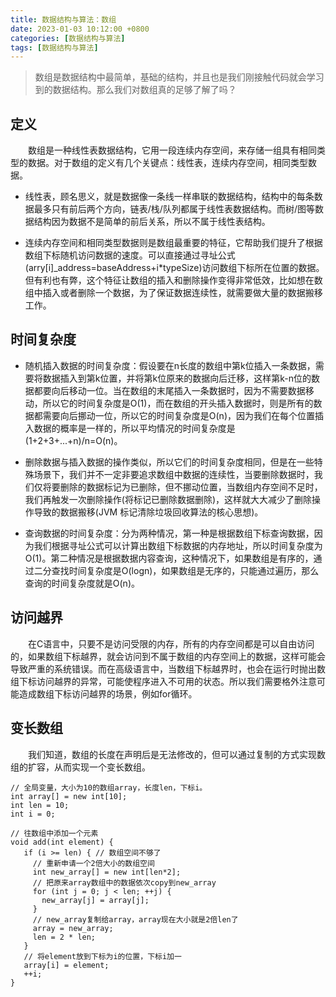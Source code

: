 ```yaml
---
title: 数据结构与算法：数组
date: 2023-01-03 10:12:00 +0800
categories: [数据结构与算法]
tags: [数据结构与算法]
---
```


> 数组是数据结构中最简单，基础的结构，并且也是我们刚接触代码就会学习到的数据结构。那么我们对数组真的足够了解了吗？

## 定义

　　数组是一种线性表数据结构，它用一段连续内存空间，来存储一组具有相同类型的数据。对于数组的定义有几个关键点：线性表，连续内存空间，相同类型数据。
- 线性表，顾名思义，就是数据像一条线一样串联的数据结构，结构中的每条数据最多只有前后两个方向，链表/栈/队列都属于线性表数据结构。而树/图等数据结构因为数据不是简单的前后关系，所以不属于线性表结构。

- 连续内存空间和相同类型数据则是数组最重要的特征，它帮助我们提升了根据数组下标随机访问数据的速度。可以直接通过寻址公式(arry[i]_address=baseAddress+i*typeSize)访问数组下标所在位置的数据。但有利也有弊，这个特征让数组的插入和删除操作变得非常低效，比如想在数组中插入或者删除一个数据，为了保证数据连续性，就需要做大量的数据搬移工作。

## 时间复杂度

- 随机插入数据的时间复杂度：假设要在n长度的数组中第k位插入一条数据，需要将数据插入到第k位置，并将第k位原来的数据向后迁移，这样第k-n位的数据都要向后移动一位。当在数组的末尾插入一条数据时，因为不需要数据移动，所以它的时间复杂度是O(1)，而在数组的开头插入数据时，则是所有的数据都需要向后挪动一位，所以它的时间复杂度是O(n)，因为我们在每个位置插入数据的概率是一样的，所以平均情况的时间复杂度是(1+2+3+...+n)/n=O(n)。

- 删除数据与插入数据的操作类似，所以它们的时间复杂度相同，但是在一些特殊场景下，我们并不一定非要追求数组中数据的连续性，当要删除数据时，我们仅将要删除的数据标记为已删除，但不挪动位置，当数组内存空间不足时，我们再触发一次删除操作(将标记已删除数据删除)，这样就大大减少了删除操作导致的数据搬移(JVM 标记清除垃圾回收算法的核心思想)。

- 查询数据的时间复杂度：分为两种情况，第一种是根据数组下标查询数据，因为我们根据寻址公式可以计算出数组下标数据的内存地址，所以时间复杂度为O(1)。第二种情况是根据数据内容查询，这种情况下，如果数组是有序的，通过二分查找时间复杂度是O(logn)，如果数组是无序的，只能通过遍历，那么查询的时间复杂度就是O(n)。

## 访问越界 
　　在C语言中，只要不是访问受限的内存，所有的内存空间都是可以自由访问的，如果数组下标越界，就会访问到不属于数组的内存空间上的数据，这样可能会导致严重的系统错误。而在高级语言中，当数组下标越界时，也会在运行时抛出数组下标访问越界的异常，可能使程序进入不可用的状态。所以我们需要格外注意可能造成数组下标访问越界的场景，例如for循环。

## 变长数组
　　我们知道，数组的长度在声明后是无法修改的，但可以通过复制的方式实现数组的扩容，从而实现一个变长数组。
```
// 全局变量，大小为10的数组array，长度len，下标i。
int array[] = new int[10]; 
int len = 10;
int i = 0;

// 往数组中添加一个元素
void add(int element) {
   if (i >= len) { // 数组空间不够了
     // 重新申请一个2倍大小的数组空间
     int new_array[] = new int[len*2];
     // 把原来array数组中的数据依次copy到new_array
     for (int j = 0; j < len; ++j) {
       new_array[j] = array[j];
     }
     // new_array复制给array，array现在大小就是2倍len了
     array = new_array;
     len = 2 * len;
   }
   // 将element放到下标为i的位置，下标i加一
   array[i] = element;
   ++i;
}
```